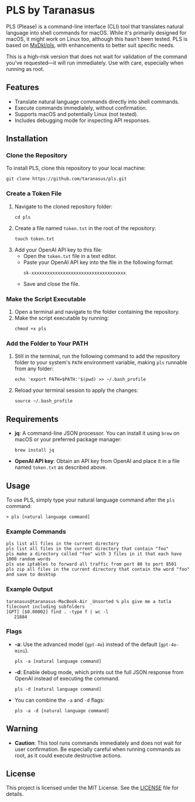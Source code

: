 # PLS by Taranasus

PLS (Please) is a command-line interface (CLI) tool that translates natural language into shell commands for macOS. While it's primarily designed for macOS, it might work on Linux too, although this hasn't been tested. PLS is based on [MxDkl/pls](https://github.com/MxDkl/pls), with enhancements to better suit specific needs.

This is a high-risk version that does not wait for validation of the command you’ve requested—it will run immediately. Use with care, especially when running as root.

## Features
- Translate natural language commands directly into shell commands.
- Execute commands immediately, without confirmation.
- Supports macOS and potentially Linux (not tested).
- Includes debugging mode for inspecting API responses.

## Installation

### Clone the Repository
To install PLS, clone this repository to your local machine:
```
git clone https://github.com/taranasus/pls.git
```

### Create a Token File
1. Navigate to the cloned repository folder:
   ```
   cd pls
   ```
2. Create a file named `token.txt` in the root of the repository:
   ```
   touch token.txt
   ```
3. Add your OpenAI API key to this file:
   - Open the `token.txt` file in a text editor.
   - Paste your OpenAI API key into the file in the following format:
     ```
     sk-xxxxxxxxxxxxxxxxxxxxxxxxxxxxxxxxxxxx
     ```
   - Save and close the file.

### Make the Script Executable
1. Open a terminal and navigate to the folder containing the repository.
2. Make the script executable by running:
   ```
   chmod +x pls
   ```

### Add the Folder to Your PATH
1. Still in the terminal, run the following command to add the repository folder to your system's `PATH` environment variable, making `pls` runnable from any folder:
   ```
   echo 'export PATH=$PATH:'$(pwd) >> ~/.bash_profile
   ```
2. Reload your terminal session to apply the changes:
   ```
   source ~/.bash_profile
   ```

## Requirements
- **jq**: A command-line JSON processor. You can install it using `brew` on macOS or your preferred package manager:
  ```
  brew install jq
  ```
- **OpenAI API key**: Obtain an API key from OpenAI and place it in a file named `token.txt` as described above.

## Usage
To use PLS, simply type your natural language command after the `pls` command:
```
> pls [natural language command]
```

### Example Commands
```
pls list all files in the current directory
pls list all files in the current directory that contain "foo"
pls make a directory called "foo" with 3 files in it that each have 1000 random words
pls use iptables to forward all traffic from port 80 to port 8501
pls zip all files in the current directory that contain the word "foo" and save to desktop
```

### Example Output
```
taranasus@taranasus-MacBook-Air _Unsorted % pls give me a totla filecount including subfolders
[GPT] [$0.00002] find . -type f | wc -l
   21884
```

### Flags
- **-a**: Use the advanced model (`gpt-4o`) instead of the default (`gpt-4o-mini`).
  ```
  pls -a [natural language command]
  ```
- **-d**: Enable debug mode, which prints out the full JSON response from OpenAI instead of executing the command.
  ```
  pls -d [natural language command]
  ```
- You can combine the `-a` and `-d` flags:
  ```
  pls -a -d [natural language command]
  ```

## Warning
- **Caution**: This tool runs commands immediately and does not wait for user confirmation. Be especially careful when running commands as root, as it could execute destructive actions.

## License
This project is licensed under the MIT License. See the [LICENSE](LICENSE.md) file for details.